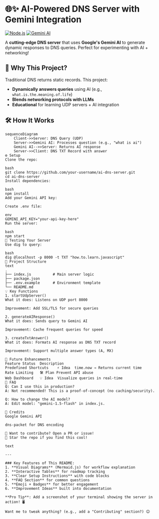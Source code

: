 # 🌐✨ AI-Powered DNS Server with Gemini Integration

[![Node.js](https://img.shields.io/badge/Node.js-18+-green?logo=node.js)](https://nodejs.org/)
[![Gemini AI](https://img.shields.io/badge/Google%20Gemini-API-blue?logo=google)](https://ai.google.dev/)

A **cutting-edge DNS server** that uses **Google's Gemini AI** to generate dynamic responses to DNS queries. Perfect for experimenting with AI + networking!

## 🚀 Why This Project?

Traditional DNS returns static records. This project:
- **Dynamically answers queries** using AI (e.g., `what.is.the.meaning.of.life`)
- **Blends networking protocols with LLMs**
- **Educational** for learning UDP servers + AI integration

## 🛠️ How It Works

```mermaid
sequenceDiagram
    Client->>Server: DNS Query (UDP)
    Server->>Gemini AI: Processes question (e.g., "what is ai")
    Gemini AI-->>Server: Returns AI response
    Server->>Client: DNS TXT Record with answer
⚙️ Setup
Clone the repo:

bash
git clone https://github.com/your-username/ai-dns-server.git
cd ai-dns-server
Install dependencies:

bash
npm install
Add your Gemini API key:

Create .env file:

env
GEMINI_API_KEY="your-api-key-here"
Run the server:

bash
npm start
🎯 Testing Your Server
Use dig to query:

bash
dig @localhost -p 8000 -t TXT "how.to.learn.javascript"
📂 Project Structure
text
.
├── index.js          # Main server logic
├── package.json
├── .env.example      # Environment template
└── README.md
💡 Key Functions
1. startUdpServer()
What it does: Listens on UDP port 8000

Improvement: Add SSL/TLS for secure queries

2. generateAIResponse()
What it does: Sends query to Gemini AI

Improvement: Cache frequent queries for speed

3. createTxtAnswer()
What it does: Formats AI response as DNS TXT record

Improvement: Support multiple answer types (A, MX)

🔮 Future Enhancements
Feature	Status	Description
Predefined Shortcuts	⚡ Idea	time.now → Returns current time
Rate Limiting	🛠️ Plan	Prevent API abuse
Web Dashboard	💡 Idea	Visualize queries in real-time
🤔 FAQ
Q: Can I use this in production?
A: Not recommended! This is a proof-of-concept (no caching/security).

Q: How to change the AI model?
A: Edit model: "gemini-1.5-flash" in index.js.

👏 Credits
Google Gemini API

dns-packet for DNS encoding

📢 Want to contribute? Open a PR or issue!
🌟 Star the repo if you find this cool!

text

---

### Key Features of This README:
1. **Visual Diagrams** (Mermaid.js) for workflow explanation
2. **Interactive Tables** for roadmap tracking
3. **Clear Setup Instructions** with code blocks
4. **FAQ Section** for common questions
5. **Emoji + Badges** for better engagement
6. **Improvement Ideas** built into documentation

**Pro Tip**: Add a screenshot of your terminal showing the server in action! 🖥️  

Want me to tweak anything? (e.g., add a "Contributing" section?) 😊
